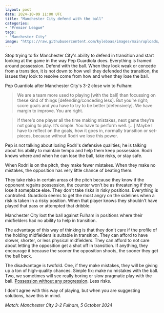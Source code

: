 ```yaml
---
layout: post
date: 2024-10-09 11:00 UTC
title: "Manchester City defend with the ball"
categories:
- "Premier League"
tags:
- "Manchester City"
image: "https://raw.githubusercontent.com/kyleboas/images/main/uploads/2024/10/08/Image-08Oct2024_23:43:08.png"
---
```


Stop trying to fix Manchester City's ability to defend in transition and start looking at the game in the way Pep Guardiola does. Everything is framed around possession. Defend with the ball. When they look weak or concede from a transition, it is not down to how well they defended the transition, the issues they look to resolve come from how and when they lose the ball.

<!---more--->

Pep Guardiola after Manchester City's 3-2 close win to Fulham:

> We are a team more used to playing [with the ball] than focussing on these kind of things [defending/conceding less]. But you’re right; score goals and you have to try to be better [defensively]. We have margin to improve. You are right.

> If there's one player all the time making mistakes, next game they’re not going to play. It’s simple. You have to perform well. [...] Maybe I have to reflect on the goals, how it goes in, normally transition or set-pieces, because without Rodri we lose this power.

Pep is not talking about losing Rodri's defensive qualities; he is talking about his ability to maintain tempo and help them keep possession. Rodri knows where and when he can lose the ball, take risks, or stay safe.

When Rodri is on the pitch, they make fewer mistakes. When they make no mistakes, the opposition has very little chance of beating them.

They take risks in certain areas of the pitch because they know if the opponent regains possession, the counter won't be as threatening if they lose it someplace else. They don't take risks in risky positions. Everything is controlled. Guardiola seems to get the most angry on the sidelines when a risk is taken in a risky position. When that player knows they shouldn't have played that pass or attempted that dribble.

Manchester City lost the ball against Fulham in positions where their midfielders had no ability to help in transition. 

The advantage of this way of thinking is that they don't care if the profile of the holding midfielders is suitable in transition. They can afford to have slower, shorter, or less physical midfielders. They can afford to not care about letting the opposition get a shot off in transition. If anything, they encourage it because the sooner the opposition shoots, the sooner they get the ball back. 

The disadvantage is twofold. One, if they make mistakes, they will be giving up a ton of high-quality chances. Simple fix: make no mistakes with the ball. Two, we sometimes will see really boring or slow pragmatic play with the ball. [Possession without any progression](https://tacticsjournal.com/2024/04/01/possession-without-progression/). Less risks.

I don't agree with this way of playing, but when you are suggesting solutions, have this in mind.

*Match: Manchester City 3-2 Fulham, 5 October 2024*